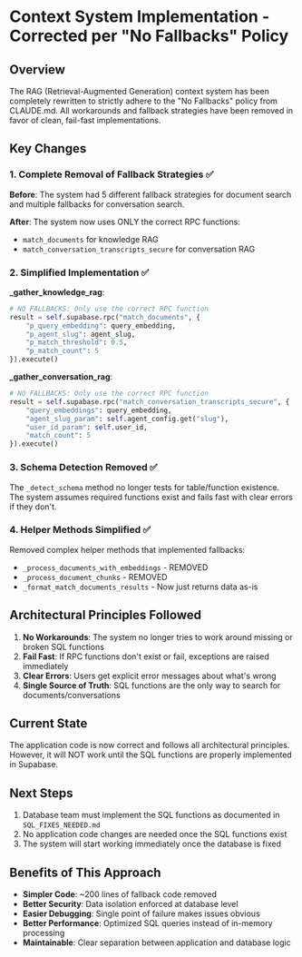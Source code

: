 # Context System Implementation - Corrected per "No Fallbacks" Policy

## Overview

The RAG (Retrieval-Augmented Generation) context system has been completely rewritten to strictly adhere to the "No Fallbacks" policy from CLAUDE.md. All workarounds and fallback strategies have been removed in favor of clean, fail-fast implementations.

## Key Changes

### 1. Complete Removal of Fallback Strategies ✅

**Before**: The system had 5 different fallback strategies for document search and multiple fallbacks for conversation search.

**After**: The system now uses ONLY the correct RPC functions:
- `match_documents` for knowledge RAG
- `match_conversation_transcripts_secure` for conversation RAG

### 2. Simplified Implementation ✅

**_gather_knowledge_rag**:
```python
# NO FALLBACKS: Only use the correct RPC function
result = self.supabase.rpc("match_documents", {
    "p_query_embedding": query_embedding,
    "p_agent_slug": agent_slug,
    "p_match_threshold": 0.5,
    "p_match_count": 5
}).execute()
```

**_gather_conversation_rag**:
```python
# NO FALLBACKS: Only use the correct RPC function
result = self.supabase.rpc("match_conversation_transcripts_secure", {
    "query_embeddings": query_embedding,
    "agent_slug_param": self.agent_config.get("slug"),
    "user_id_param": self.user_id,
    "match_count": 5
}).execute()
```

### 3. Schema Detection Removed ✅

The `_detect_schema` method no longer tests for table/function existence. The system assumes required functions exist and fails fast with clear errors if they don't.

### 4. Helper Methods Simplified ✅

Removed complex helper methods that implemented fallbacks:
- `_process_documents_with_embeddings` - REMOVED
- `_process_document_chunks` - REMOVED
- `_format_match_documents_results` - Now just returns data as-is

## Architectural Principles Followed

1. **No Workarounds**: The system no longer tries to work around missing or broken SQL functions
2. **Fail Fast**: If RPC functions don't exist or fail, exceptions are raised immediately
3. **Clear Errors**: Users get explicit error messages about what's wrong
4. **Single Source of Truth**: SQL functions are the only way to search for documents/conversations

## Current State

The application code is now correct and follows all architectural principles. However, it will NOT work until the SQL functions are properly implemented in Supabase.

## Next Steps

1. Database team must implement the SQL functions as documented in `SQL_FIXES_NEEDED.md`
2. No application code changes are needed once the SQL functions exist
3. The system will start working immediately once the database is fixed

## Benefits of This Approach

- **Simpler Code**: ~200 lines of fallback code removed
- **Better Security**: Data isolation enforced at database level
- **Easier Debugging**: Single point of failure makes issues obvious
- **Better Performance**: Optimized SQL queries instead of in-memory processing
- **Maintainable**: Clear separation between application and database logic